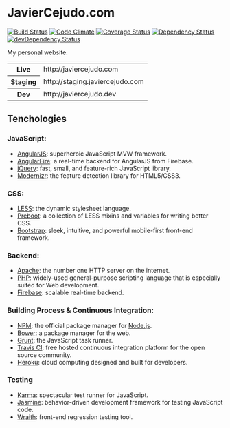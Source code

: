 # JavierCejudo.com

[![Build Status](https://api.travis-ci.org/javiercejudo/javiercejudo.com.png?branch=master)](https://travis-ci.org/javiercejudo/javiercejudo.com)
[![Code Climate](https://codeclimate.com/github/javiercejudo/javiercejudo.com.png)](https://codeclimate.com/github/javiercejudo/javiercejudo.com)
[![Coverage Status](https://coveralls.io/repos/javiercejudo/javiercejudo.com/badge.png?branch=master)](https://coveralls.io/r/javiercejudo/javiercejudo.com?branch=master)
[![Dependency Status](https://gemnasium.com/javiercejudo/javiercejudo.com.png)](https://gemnasium.com/javiercejudo/javiercejudo.com)
[![devDependency Status](https://david-dm.org/javiercejudo/javiercejudo.com/dev-status.png)](https://david-dm.org/javiercejudo/javiercejudo.com#info=devDependencies)

My personal website.

<table>
    <tr>
        <th>Live</th>
        <td>http://javiercejudo.com</td>
    </tr>
    <tr>
        <th>Staging</th>
        <td>http://staging.javiercejudo.com</td>
    </tr>
    <tr>
        <th>Dev</th>
        <td>http://javiercejudo.dev</td>
    </tr>
</table>

## Tenchologies

### JavaScript:

- [AngularJS](http://angularjs.org/): superheroic JavaScript MVW framework.
- [AngularFire](http://angularfire.com/): a real-time backend for AngularJS
from Firebase.
- [jQuery](http://jquery.com/): fast, small, and feature-rich JavaScript
library.
- [Modernizr](http://modernizr.com/): the feature detection library for
HTML5/CSS3.

### CSS:
- [LESS](http://lesscss.org/): the dynamic stylesheet language.
- [Preboot](http://getpreboot.com/): a collection of LESS mixins and
variables for writing better CSS.
- [Bootstrap](http://getbootstrap.com/): sleek, intuitive, and powerful
mobile-first front-end framework.

### Backend:

- [Apache](http://httpd.apache.org/): the number one HTTP server on the internet.
- [PHP](http://php.net/): widely-used general-purpose scripting language that
is especially suited for Web development.
- [Firebase](https://www.firebase.com/): scalable real-time backend.

### Building Process & Continuous Integration:

- [NPM](https://npmjs.org/): the official package manager for
[Node.js](http://nodejs.org/).
- [Bower](http://bower.io/): a package manager for the web.
- [Grunt](http://gruntjs.com/): the JavaScript task runner.
- [Travis CI](https://travis-ci.org/): free hosted continuous integration
platform for the open source community.
- [Heroku](https://www.heroku.com/): cloud computing designed and built for developers.

### Testing
- [Karma](http://karma-runner.github.io/): spectacular test runner for
JavaScript.
- [Jasmine](http://pivotal.github.io/jasmine/): behavior-driven development
framework for testing JavaScript code.
- [Wraith](https://github.com/BBC-News/wraith): front-end regression testing tool.
